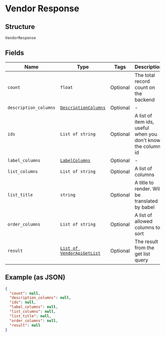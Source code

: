 
# Vendor Response

## Structure

`VendorResponse`

## Fields

| Name | Type | Tags | Description |
|  --- | --- | --- | --- |
| `count` | `float` | Optional | The total record count on the backend |
| `description_columns` | [`DescriptionColumns`](/doc/models/description-columns.md) | Optional | - |
| `ids` | `List of string` | Optional | A list of item ids, useful when you don't know the column id |
| `label_columns` | [`LabelColumns`](/doc/models/label-columns.md) | Optional | - |
| `list_columns` | `List of string` | Optional | A list of columns |
| `list_title` | `string` | Optional | A title to render. Will be translated by babel |
| `order_columns` | `List of string` | Optional | A list of allowed columns to sort |
| `result` | [`List of VendorApiGetList`](/doc/models/vendor-api-get-list.md) | Optional | The result from the get list query |

## Example (as JSON)

```json
{
  "count": null,
  "description_columns": null,
  "ids": null,
  "label_columns": null,
  "list_columns": null,
  "list_title": null,
  "order_columns": null,
  "result": null
}
```

